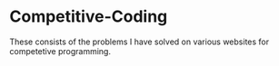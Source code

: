 # Competitive-Coding
These consists of the problems I have solved on various websites for competetive programming.
